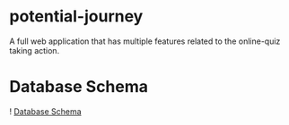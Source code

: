 # potential-journey
A full web application that has multiple features related to the online-quiz taking action.

# Database Schema

! [Database Schema](/img/ER_Diagram.png)
